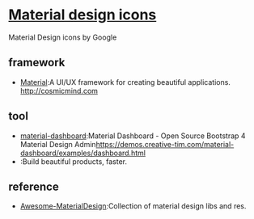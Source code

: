 # [Material design icons](https://github.com/google/material-design-icons)

Material Design icons by Google

## framework

* [Material](https://github.com/CosmicMind/Material):A UI/UX framework for creating beautiful applications. <http://cosmicmind.com>

## tool

* [material-dashboard](https://github.com/creativetimofficial/material-dashboard):Material Dashboard - Open Source Bootstrap 4 Material Design Admin<https://demos.creative-tim.com/material-dashboard/examples/dashboard.html>
* [](https://material.io/):Build beautiful products, faster.

## reference

* [Awesome-MaterialDesign](https://github.com/lightSky/Awesome-MaterialDesign):Collection of material design libs and res.
